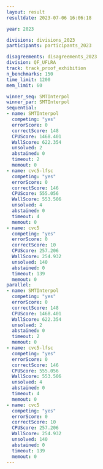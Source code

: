 ```yaml
---
layout: result
resultdate: 2023-07-06 16:06:18

year: 2023

divisions: divisions_2023
participants: participants_2023

disagreements: disagreements_2023
division: QF_UFLRA
track: track_proof_exhibition
n_benchmarks: 150
time_limit: 1200
mem_limit: 60

winner_seq: SMTInterpol
winner_par: SMTInterpol
sequential:
- name: SMTInterpol
  competing: "yes"
  errorScore: 0
  correctScore: 148
  CPUScore: 1468.401
  WallScore: 622.354
  unsolved: 2
  abstained: 0
  timeout: 2
  memout: 0
- name: cvc5-lfsc
  competing: "yes"
  errorScore: 0
  correctScore: 146
  CPUScore: 555.056
  WallScore: 553.506
  unsolved: 4
  abstained: 0
  timeout: 4
  memout: 0
- name: cvc5
  competing: "yes"
  errorScore: 0
  correctScore: 10
  CPUScore: 257.206
  WallScore: 254.932
  unsolved: 140
  abstained: 0
  timeout: 139
  memout: 0
parallel:
- name: SMTInterpol
  competing: "yes"
  errorScore: 0
  correctScore: 148
  CPUScore: 1468.401
  WallScore: 622.354
  unsolved: 2
  abstained: 0
  timeout: 2
  memout: 0
- name: cvc5-lfsc
  competing: "yes"
  errorScore: 0
  correctScore: 146
  CPUScore: 555.056
  WallScore: 553.506
  unsolved: 4
  abstained: 0
  timeout: 4
  memout: 0
- name: cvc5
  competing: "yes"
  errorScore: 0
  correctScore: 10
  CPUScore: 257.206
  WallScore: 254.932
  unsolved: 140
  abstained: 0
  timeout: 139
  memout: 0
---
```

